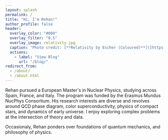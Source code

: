 ```yaml
---
layout: splash
permalink: /
title: "Hi, I'm Rehan!"
author_profile: false
header:
  overlay_color: "#000"
  overlay_filter: "0.5"
  overlay_image: relativity.jpg
  caption: "Photo credit: [**Relativity by Escher (Coloured)**]([https://unsplash.com/photos/a-group-of-trees-covered-in-snow-on-a-cloudy-day-ur3pxr-6CmA](https://www.google.com/url?sa=i&url=https%3A%2F%2Fwww.deviantart.com%2Fozplasmic%2Fart%2FRelativity-by-MC-Escher-in-colour-932899592&psig=AOvVaw2aqAp5Uvub4MB0GKB0tp2-&ust=1746460204656000&source=images&cd=vfe&opi=89978449&ved=0CBcQjhxqFwoTCOCbg7OVio0DFQAAAAAdAAAAABAE))"
  actions:
    - label: "View Blog"
      url: "/blog/"
redirect_from: 
  - /about/
  - /about.html
---
```



Rehan pursued a European Master's in Nuclear Physics, studying across Spain, France, and Italy. The program was funded by the Erasmus Mundus NucPhys Consortium. His research interests are diverse and revolves around QCD phase diagram, color superconductivity, physics of compact stars, and dynamics of early universe. I enjoy exploring complex problems at the intersection of theory and data. 


Occasionaly, Rehan ponders over foundations of quantum mechanics, and philosophy of physics.


